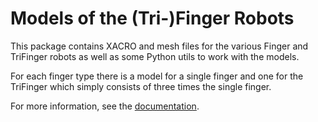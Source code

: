 Models of the (Tri-)Finger Robots
=================================

This package contains XACRO and mesh files for the various Finger and TriFinger
robots as well as some Python utils to work with the models.

For each finger type there is a model for a single finger and one for the
TriFinger which simply consists of three times the single finger.

For more information, see the
[documentation](https://open-dynamic-robot-initiative.github.io/robot_properties_fingers).
